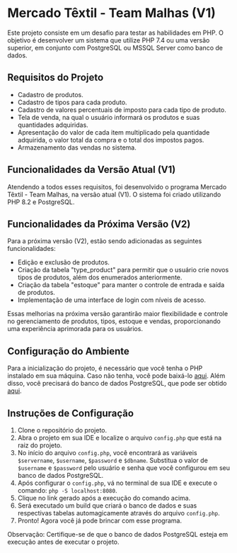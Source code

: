 # Mercado Têxtil - Team Malhas (V1)

Este projeto consiste em um desafio para testar as habilidades em PHP. O objetivo é desenvolver um sistema que utilize PHP 7.4 ou uma versão superior, em conjunto com PostgreSQL ou MSSQL Server como banco de dados.

## Requisitos do Projeto

- Cadastro de produtos.
- Cadastro de tipos para cada produto.
- Cadastro de valores percentuais de imposto para cada tipo de produto.
- Tela de venda, na qual o usuário informará os produtos e suas quantidades adquiridas.
- Apresentação do valor de cada item multiplicado pela quantidade adquirida, o valor total da compra e o total dos impostos pagos.
- Armazenamento das vendas no sistema.

## Funcionalidades da Versão Atual (V1)

Atendendo a todos esses requisitos, foi desenvolvido o programa Mercado Têxtil - Team Malhas, na versão atual (V1). O sistema foi criado utilizando PHP 8.2 e PostgreSQL.

## Funcionalidades da Próxima Versão (V2)

Para a próxima versão (V2), estão sendo adicionadas as seguintes funcionalidades:

- Edição e exclusão de produtos.
- Criação da tabela "type_product" para permitir que o usuário crie novos tipos de produtos, além dos enumerados anteriormente.
- Criação da tabela "estoque" para manter o controle de entrada e saída de produtos.
- Implementação de uma interface de login com níveis de acesso.

Essas melhorias na próxima versão garantirão maior flexibilidade e controle no gerenciamento de produtos, tipos, estoque e vendas, proporcionando uma experiência aprimorada para os usuários.

## Configuração do Ambiente

Para a inicialização do projeto, é necessário que você tenha o PHP instalado em sua máquina. Caso não tenha, você pode baixá-lo [aqui](https://php.net). Além disso, você precisará do banco de dados PostgreSQL, que pode ser obtido [aqui](https://www.postgresql.org/download/).

## Instruções de Configuração

1. Clone o repositório do projeto.
2. Abra o projeto em sua IDE e localize o arquivo `config.php` que está na raiz do projeto.
3. No início do arquivo `config.php`, você encontrará as variáveis `$servername`, `$username`, `$password` e `$dbname`. Substitua o valor de `$username` e `$password` pelo usuário e senha que você configurou em seu banco de dados PostgreSQL.
4. Após configurar o `config.php`, vá no terminal de sua IDE e execute o comando: `php -S localhost:8080`.
5. Clique no link gerado após a execução do comando acima.
6. Será executado um build que criará o banco de dados e suas respectivas tabelas automagicamente através do arquivo `config.php`.
7. Pronto! Agora você já pode brincar com esse programa.

Observação: Certifique-se de que o banco de dados PostgreSQL esteja em execução antes de executar o projeto.

